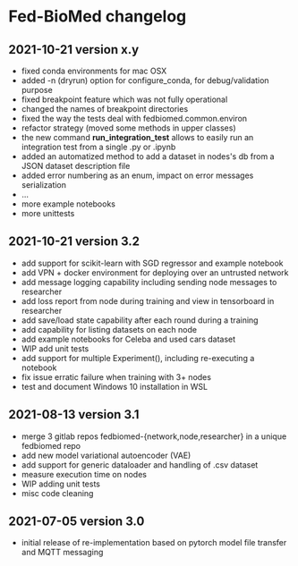 # Fed-BioMed changelog

## 2021-10-21 version x.y

- fixed conda environments for mac OSX
- added -n (dryrun) option for configure_conda, for debug/validation purpose
- fixed breakpoint feature which was not fully operational
- changed the names of breakpoint directories
- fixed the way the tests deal with fedbiomed.common.environ
- refactor strategy (moved some methods in upper classes)
- the new command **run_integration_test** allows to easily run an integration test from a single .py or .ipynb
- added an automatized method to add a dataset in nodes's db from a JSON dataset description file
- added error numbering as an enum, impact on error messages serialization
- ...
- more example notebooks
- more unittests

## 2021-10-21 version 3.2

- add support for scikit-learn with SGD regressor and example notebook
- add VPN + docker environment for deploying over an untrusted network
- add message logging capability including sending node messages to researcher
- add loss report from node during training and view in tensorboard in researcher
- add save/load state capability after each round during a training
- add capability for listing datasets on each node
- add example notebooks for Celeba and used cars dataset
- WIP add unit tests
- add support for multiple Experiment(), including re-executing a notebook
- fix issue erratic failure when training with 3+ nodes
- test and document Windows 10 installation in WSL

## 2021-08-13 version 3.1

- merge 3 gitlab repos fedbiomed-{network,node,researcher} in a unique fedbiomed repo
- add new model variational autoencoder (VAE)
- add support for generic dataloader and handling of .csv dataset
- measure execution time on nodes
- WIP adding unit tests
- misc code cleaning

## 2021-07-05 version 3.0

- initial release of re-implementation based on pytorch model file transfer and MQTT messaging
